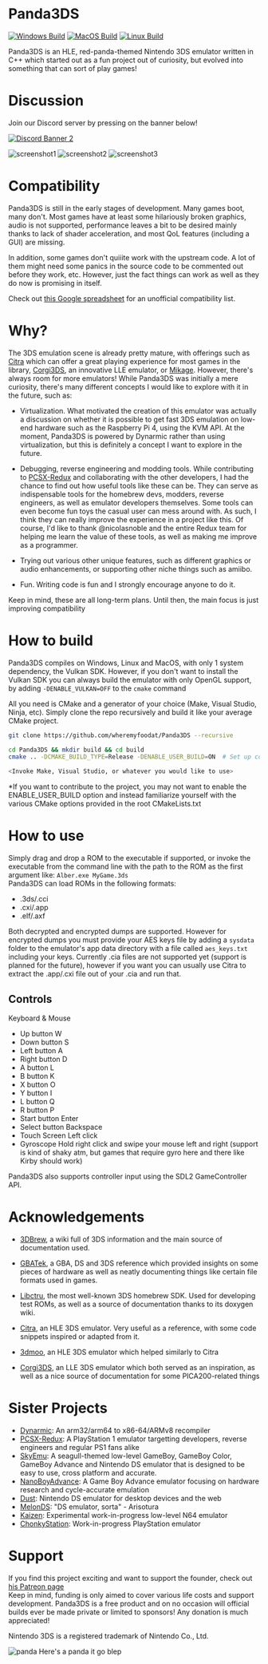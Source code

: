 # Panda3DS
[![Windows Build](https://github.com/wheremyfoodat/Panda3DS/actions/workflows/Windows_Build.yml/badge.svg?branch=master)](https://github.com/wheremyfoodat/Panda3DS/actions/workflows/Windows_Build.yml) [![MacOS Build](https://github.com/wheremyfoodat/Panda3DS/actions/workflows/MacOS_Build.yml/badge.svg?branch=master)](https://github.com/wheremyfoodat/Panda3DS/actions/workflows/MacOS_Build.yml) [![Linux Build](https://github.com/wheremyfoodat/Panda3DS/actions/workflows/Linux_Build.yml/badge.svg?branch=master)](https://github.com/wheremyfoodat/Panda3DS/actions/workflows/Linux_Build.yml)

Panda3DS is an HLE, red-panda-themed Nintendo 3DS emulator written in C++ which started out as a fun project out of curiosity, but evolved into something that can sort of play games!

# Discussion
Join our Discord server by pressing on the banner below!

[![Discord Banner 2](https://discord.com/api/guilds/1118695732958994532/widget.png?style=banner2)](https://discord.gg/ZYbugsEmsw)

![screenshot1](docs/img/KirbyRobobot.png) ![screenshot2](docs/img/OoT_Title.png) ![screenshot3](docs/img/pokegang.png)

# Compatibility
Panda3DS is still in the early stages of development. Many games boot, many don't. Most games have at least some hilariously broken graphics, audio is not supported, performance leaves a bit to be desired mainly thanks to lack of shader acceleration, and most QoL features (including a GUI) are missing.

In addition, some games don't quiiite work with the upstream code. A lot of them might need some panics in the source code to be commented out before they work, etc. However, just the fact things can work as well as they do now is promising in itself.

Check out [this Google spreadsheet](https://docs.google.com/spreadsheets/d/1nWZTzfaMPkZdyhqHEawMRBaP0qSMmQdxrVfAbgapYrM/edit?usp=sharing) for an unofficial compatibility list.
# Why?
The 3DS emulation scene is already pretty mature, with offerings such as [Citra](https://github.com/citra-emu/citra) which can offer a great playing experience for most games in the library, [Corgi3DS](https://github.com/PSI-Rockin/Corgi3DS), an innovative LLE emulator, or [Mikage](https://mikage.app/). However, there's always room for more emulators! While Panda3DS was initially a mere curiosity, there's many different concepts I would like to explore with it in the future, such as:

- Virtualization. What motivated the creation of this emulator was actually a discussion on whether it is possible to get fast 3DS emulation on low-end hardware such as the Raspberry Pi 4, using the KVM API. At the moment, Panda3DS is powered by Dynarmic rather than using virtualization, but this is definitely a concept I want to explore in the future.

- Debugging, reverse engineering and modding tools. While contributing to [PCSX-Redux](https://github.com/grumpycoders/pcsx-redux) and collaborating with the other developers, I had the chance to find out how useful tools like these can be. They can serve as indispensable tools for the homebrew devs, modders, reverse engineers, as well as emulator developers themselves. Some tools can even become fun toys the casual user can mess around with. As such, I think they can really improve the experience in a project like this. Of course, I'd like to thank @nicolasnoble and the entire Redux team for helping me learn the value of these tools, as well as making me improve as a programmer.

- Trying out various other unique features, such as different graphics or audio enhancements, or supporting other niche things such as amiibo.

- Fun. Writing code is fun and I strongly encourage anyone to do it.

Keep in mind, these are all long-term plans. Until then, the main focus is just improving compatibility

# How to build
Panda3DS compiles on Windows, Linux and MacOS, with only 1 system dependency, the Vulkan SDK. However, if you don't want to install the Vulkan SDK you can always build the emulator with only OpenGL support, by adding `-DENABLE_VULKAN=OFF` to the `cmake` command

All you need is CMake and a generator of your choice (Make, Visual Studio, Ninja, etc). Simply clone the repo recursively and build it like your average CMake project.

```sh
git clone https://github.com/wheremyfoodat/Panda3DS --recursive

cd Panda3DS && mkdir build && cd build
cmake .. -DCMAKE_BUILD_TYPE=Release -DENABLE_USER_BUILD=ON  # Set up compilers etc here if you'd like

<Invoke Make, Visual Studio, or whatever you would like to use>
```

\*If you want to contribute to the project, you may not want to enable the ENABLE_USER_BUILD option and instead familiarize yourself with the various CMake options provided in the root CMakeLists.txt

# How to use
Simply drag and drop a ROM to the executable if supported, or invoke the executable from the command line with the path to the ROM as the first argument like: `Alber.exe MyGame.3ds`
<br>
Panda3DS can load ROMs in the following formats:
- .3ds/.cci
- .cxi/.app
- .elf/.axf

Both decrypted and encrypted dumps are supported. However for encrypted dumps you must provide your AES keys file by adding a `sysdata` folder to the emulator's app data directory with a file called `aes_keys.txt` including your keys. Currently .cia files are not supported yet (support is planned for the future), however if you want you can usually use Citra to extract the .app/.cxi file out of your .cia and run that.

## Controls
Keyboard & Mouse
- Up button	W
- Down button	S
- Left button	A
- Right button	D
- A button	L
- B button	K
- X button	O
- Y button	I
- L button	Q
- R button	P
- Start button	Enter
- Select button	Backspace
- Touch Screen  Left click
- Gyroscope     Hold right click and swipe your mouse left and right (support is kind of shaky atm, but games that require gyro here and there like Kirby should work)

Panda3DS also supports controller input using the SDL2 GameController API.

# Acknowledgements
- [3DBrew](https://www.3dbrew.org/wiki/Main_Page), a wiki full of 3DS information and the main source of documentation used.
- [GBATek](https://www.problemkaputt.de/gbatek.htm#3dsreference), a GBA, DS and 3DS reference which provided insights on some pieces of hardware as well as neatly documenting things like certain file formats used in games.
- [Libctru](https://github.com/devkitPro/libctru), the most well-known 3DS homebrew SDK. Used for developing test ROMs, as well as a source of documentation thanks to its doxygen wiki.

- [Citra](https://github.com/citra-emu/citra), an HLE 3DS emulator. Very useful as a reference, with some code snippets inspired or adapted from it.
- [3dmoo](https://github.com/plutooo/3dmoo), an HLE 3DS emulator which helped similarly to Citra
- [Corgi3DS](https://github.com/PSI-Rockin/Corgi3DS), an LLE 3DS emulator which both served as an inspiration, as well as a nice source of documentation for some PICA200-related things

# Sister Projects
- [Dynarmic](https://github.com/merryhime/dynarmic): An arm32/arm64 to x86-64/ARMv8 recompiler
- [PCSX-Redux](https://github.com/grumpycoders/pcsx-redux): A PlayStation 1 emulator targetting developers, reverse engineers and regular PS1 fans alike
- [SkyEmu](https://github.com/skylersaleh/SkyEmu): A seagull-themed low-level GameBoy, GameBoy Color, GameBoy Advance and Nintendo DS emulator that is designed to be easy to use, cross platform and accurate.
- [NanoBoyAdvance](https://github.com/nba-emu/NanoBoyAdvance): A Game Boy Advance emulator focusing on hardware research and cycle-accurate emulation
- [Dust](https://github.com/kelpsyberry/dust): Nintendo DS emulator for desktop devices and the web
- [MelonDS](https://github.com/melonDS-emu/melonDS): "DS emulator, sorta" - Arisotura
- [Kaizen](https://github.com/SimoneN64/Kaizen): Experimental work-in-progress low-level N64 emulator
- [ChonkyStation](https://github.com/liuk7071/ChonkyStation): Work-in-progress PlayStation emulator

# Support
If you find this project exciting and want to support the founder, check out [his Patreon page](https://www.patreon.com/wheremyfoodat)
<br>
Keep in mind, funding is only aimed to cover various life costs and support development. Panda3DS is a free product and on no occasion will official builds ever be made private or limited to sponsors! Any donation is much appreciated!

Nintendo 3DS is a registered trademark of Nintendo Co., Ltd.

![panda](docs/img/panda.jpg)
Here's a panda it go blep

